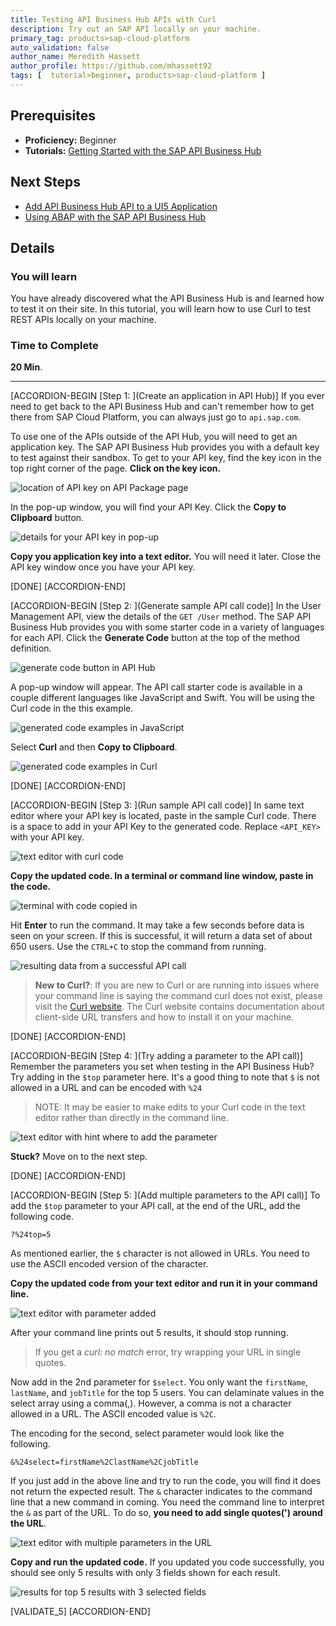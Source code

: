 ```yaml
---
title: Testing API Business Hub APIs with Curl
description: Try out an SAP API locally on your machine.
primary_tag: products>sap-cloud-platform
auto_validation: false
author_name: Meredith Hassett
author_profile: https://github.com/mhassett92
tags: [  tutorial>beginner, products>sap-cloud-platform ]
---
```

## Prerequisites  
 - **Proficiency:** Beginner
 - **Tutorials:** [Getting Started with the SAP API Business Hub](https://www.sap.com/developer/tutorials/hcp-abh-getting-started.html)

## Next Steps
 - [Add API Business Hub API to a UI5 Application](https://www.sap.com/developer/tutorials/hcp-abh-api-ui5-app.html)
 - [Using ABAP with the SAP API Business Hub](https://www.sap.com/developer/tutorials/hcp-abh-abap.html)

## Details
### You will learn  
You have already discovered what the API Business Hub is and learned how to test it on their site. In this tutorial, you will learn how to use Curl to test REST APIs locally on your machine.


### Time to Complete
**20 Min**.

---

[ACCORDION-BEGIN [Step 1: ](Create an application in API Hub)]
If you ever need to get back to the API Business Hub and can't remember how to get there from SAP Cloud Platform, you can always just go to `api.sap.com`.

To use one of the APIs outside of the API Hub, you will need to get an application key. The SAP API Business Hub provides you with a default key to test against their sandbox. To get to your API key, find the key icon in the top right corner of the page. **Click on the key icon.**

![location of API key on API Package page](4.png)

In the pop-up window, you will find your API Key. Click the **Copy to Clipboard** button.

![details for your API key in pop-up](5.png)

**Copy you application key into a text editor.** You will need it later. Close the API key window once you have your API key.

[DONE]
[ACCORDION-END]

[ACCORDION-BEGIN [Step 2: ](Generate sample API call code)]
In the User Management API, view the details of the `GET /User` method. The SAP API Business Hub provides you with some starter code in a variety of languages for each API. Click the **Generate Code** button at the top of the method definition.

![generate code button in API Hub](1.png)

A pop-up window will appear. The API call starter code is available in a couple different languages like JavaScript and Swift. You will be using the Curl code in the this example.

![generated code examples in JavaScript](2.png)

Select **Curl** and then **Copy to Clipboard**.

![generated code examples in Curl](3.png)

[DONE]
[ACCORDION-END]


[ACCORDION-BEGIN [Step 3: ](Run sample API call code)]
In same text editor where your API key is located, paste in the sample Curl code. There is a space to add in your API Key to the generated code. Replace `<API_KEY>` with your API key.

![text editor with curl code](8.png)

**Copy the updated code. In a terminal or command line window, paste in the code.**

![terminal with code copied in](9.png)

Hit **Enter** to run the command. It may take a few seconds before data is seen on your screen. If this is successful, it will return a data set of about 650 users. Use the `CTRL+C` to stop the command from running.

![resulting data from a successful API call](10.png)

> **New to Curl?**: If you are new to Curl or are running into issues where your command line is saying the command curl does not exist, please visit the [Curl website](https://curl.haxx.se/). The Curl website contains documentation about client-side URL transfers and how to install it on your machine.   

[DONE]
[ACCORDION-END]

[ACCORDION-BEGIN [Step 4: ](Try adding a parameter to the API call)]
Remember the parameters you set when testing in the API Business Hub? Try adding in the `$top` parameter here. It's a good thing to note that `$` is not allowed in a URL and can be encoded with `%24`

> NOTE: It may be easier to make edits to your Curl code in the text editor rather than directly in the command line.

![text editor with hint where to add the parameter](11.png)

**Stuck?** Move on to the next step.

[DONE]
[ACCORDION-END]

[ACCORDION-BEGIN [Step 5: ](Add multiple parameters to the API call)]
To add the `$top` parameter to your API call, at the end of the URL, add the following code.

```url
?%24top=5
```

As mentioned earlier, the `$` character is not allowed in URLs. You need to use the ASCII encoded version of the character.

**Copy the updated code from your text editor and run it in your command line.**

![text editor with parameter added](12.png)

After your command line prints out 5 results, it should stop running.

> If you get a *curl: no match* error, try wrapping your URL in single quotes.

Now add in the 2nd parameter for `$select`. You only want the `firstName`, `lastName`, and `jobTitle` for the top 5 users. You can delaminate values in the select array using a comma(,). However, a comma is not a character allowed in a URL. The ASCII encoded value is `%2C`.

The encoding for the second, select parameter would look like the following.

```url
&%24select=firstName%2ClastName%2CjobTitle
```

If you just add in the above line and try to run the code, you will find it does not return the expected result. The `&` character indicates to the command line that a new command in coming. You need the command line to interpret the `&` as part of the URL. To do so, **you need to add single quotes(') around the URL**.

![text editor with multiple parameters in the URL](13.png)

**Copy and run the updated code.** If you updated you code successfully, you should see only 5 results with only 3 fields shown for each result.

![results for top 5 results with 3 selected fields](14.png)

[VALIDATE_5]
[ACCORDION-END]


